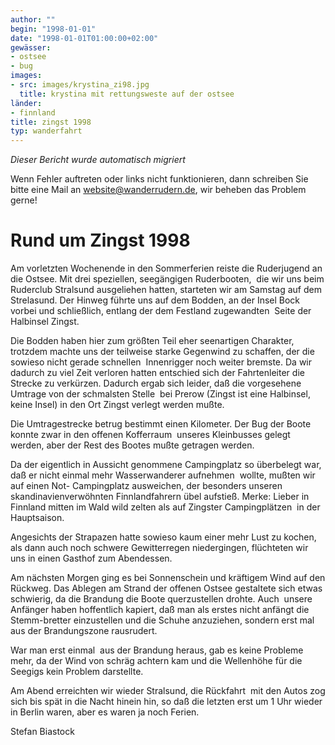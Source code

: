 ```yaml
---
author: ""
begin: "1998-01-01"
date: "1998-01-01T01:00:00+02:00"
gewässer:
- ostsee
- bug
images:
- src: images/krystina_zi98.jpg
  title: krystina mit rettungsweste auf der ostsee
länder:
- finnland
title: zingst 1998
typ: wanderfahrt
---
```



*Dieser Bericht wurde automatisch migriert*

Wenn Fehler auftreten oder links nicht funktionieren, dann schreiben Sie bitte eine Mail an website@wanderrudern.de, wir beheben das Problem gerne!



# Rund um Zingst 1998


Am vorletzten Wochenende in den Sommerferien reiste die Ruderjugend an die Ostsee. Mit drei speziellen, seegängigen Ruderbooten,  die wir uns beim Ruderclub Stralsund ausgeliehen hatten, starteten wir am Samstag auf dem Strelasund. Der Hinweg führte uns auf dem Bodden, an der Insel Bock vorbei und schließlich, entlang der dem Festland zugewandten  Seite der Halbinsel Zingst.

Die Bodden haben hier zum größten Teil eher seenartigen Charakter, trotzdem machte uns der teilweise starke Gegenwind zu schaffen, der die sowieso nicht gerade schnellen  Innenrigger noch weiter bremste. Da wir dadurch zu viel Zeit verloren hatten entschied sich der Fahrtenleiter die Strecke zu verkürzen. Dadurch ergab sich leider, daß die vorgesehene Umtrage von der schmalsten Stelle  bei Prerow (Zingst ist eine Halbinsel, keine Insel) in den Ort Zingst verlegt werden mußte.

Die Umtragestrecke betrug bestimmt einen Kilometer. Der Bug der Boote konnte zwar in den offenen Kofferraum  unseres Kleinbusses gelegt werden, aber der Rest des Bootes mußte getragen werden.

Da der eigentlich in Aussicht genommene Campingplatz so überbelegt war, daß er nicht einmal mehr Wasserwanderer aufnehmen  wollte, mußten wir auf einen Not- Campingplatz ausweichen, der besonders unseren skandinavienverwöhnten Finnlandfahrern übel aufstieß. Merke: Lieber in Finnland mitten im Wald wild zelten als auf Zingster Campingplätzen  in der Hauptsaison.

Angesichts der Strapazen hatte sowieso kaum einer mehr Lust zu kochen, als dann auch noch schwere Gewitterregen niedergingen, flüchteten wir uns in einen Gasthof zum Abendessen.

Am nächsten Morgen ging es bei Sonnenschein und kräftigem Wind auf den Rückweg. Das Ablegen am Strand der offenen Ostsee gestaltete sich etwas schwierig, da die Brandung die Boote querzustellen drohte. Auch  unsere Anfänger haben hoffentlich kapiert, daß man als erstes nicht anfängt die Stemm-bretter einzustellen und die Schuhe anzuziehen, sondern erst mal aus der Brandungszone rausrudert.

War man erst einmal  aus der Brandung heraus, gab es keine Probleme mehr, da der Wind von schräg achtern kam und die Wellenhöhe für die Seegigs kein Problem darstellte.

Am Abend erreichten wir wieder Stralsund, die Rückfahrt  mit den Autos zog sich bis spät in die Nacht hinein hin, so daß die letzten erst um 1 Uhr wieder in Berlin waren, aber es waren ja noch Ferien.

Stefan Biastock